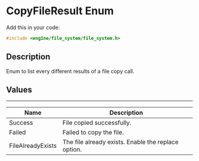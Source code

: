 # CopyFileResult Enum

Add this in your code:
```cpp
#include <engine/file_system/file_system.h>
```

## Description

Enum to list every different results of a file copy call.

## Values

---
| Name | Description |
|-|-|
Success | File copied successfully.
Failed | Failed to copy the file.
FileAlreadyExists | The file already exists. Enable the replace option.
